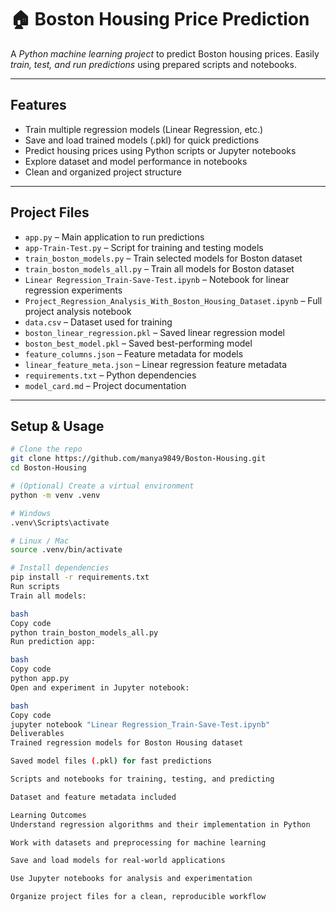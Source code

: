 # 🏠 Boston Housing Price Prediction

A *Python machine learning project* to predict Boston housing prices. Easily *train, test, and run predictions* using prepared scripts and notebooks.

---

## Features

- Train multiple regression models (Linear Regression, etc.)  
- Save and load trained models (.pkl) for quick predictions  
- Predict housing prices using Python scripts or Jupyter notebooks  
- Explore dataset and model performance in notebooks  
- Clean and organized project structure  

---

## Project Files

- `app.py` – Main application to run predictions  
- `app-Train-Test.py` – Script for training and testing models  
- `train_boston_models.py` – Train selected models for Boston dataset  
- `train_boston_models_all.py` – Train all models for Boston dataset  
- `Linear Regression_Train-Save-Test.ipynb` – Notebook for linear regression experiments  
- `Project_Regression_Analysis_With_Boston_Housing_Dataset.ipynb` – Full project analysis notebook  
- `data.csv` – Dataset used for training  
- `boston_linear_regression.pkl` – Saved linear regression model  
- `boston_best_model.pkl` – Saved best-performing model  
- `feature_columns.json` – Feature metadata for models  
- `linear_feature_meta.json` – Linear regression feature metadata  
- `requirements.txt` – Python dependencies  
- `model_card.md` – Project documentation  

---

## Setup & Usage

```bash
# Clone the repo
git clone https://github.com/manya9849/Boston-Housing.git
cd Boston-Housing

# (Optional) Create a virtual environment
python -m venv .venv

# Windows
.venv\Scripts\activate

# Linux / Mac
source .venv/bin/activate

# Install dependencies
pip install -r requirements.txt
Run scripts
Train all models:

bash
Copy code
python train_boston_models_all.py
Run prediction app:

bash
Copy code
python app.py
Open and experiment in Jupyter notebook:

bash
Copy code
jupyter notebook "Linear Regression_Train-Save-Test.ipynb"
Deliverables
Trained regression models for Boston Housing dataset

Saved model files (.pkl) for fast predictions

Scripts and notebooks for training, testing, and predicting

Dataset and feature metadata included

Learning Outcomes
Understand regression algorithms and their implementation in Python

Work with datasets and preprocessing for machine learning

Save and load models for real-world applications

Use Jupyter notebooks for analysis and experimentation

Organize project files for a clean, reproducible workflow

